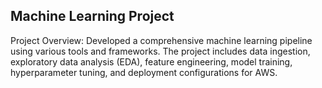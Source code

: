 ## Machine Learning Project

Project Overview: Developed a comprehensive machine learning pipeline using various tools and frameworks. The project includes data ingestion, exploratory data analysis (EDA), feature engineering, model training, hyperparameter tuning, and deployment configurations for AWS.
